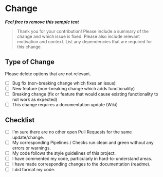 # Change

***Feel free to remove this sample text***
>Thank you for your contribution! Please include a summary of the change and which issue is fixed. Please also include relevant motivation and context. List any dependencies that are required for this change.

## Type of Change

Please delete options that are not relevant.

- [ ] Bug fix (non-breaking change which fixes an issue)
- [ ] New feature (non-breaking change which adds functionality)
- [ ] Breaking change (fix or feature that would cause existing functionality to not work as expected)
- [ ] This change requires a documentation update (Wiki)

## Checklist

- [ ] I'm sure there are no other open Pull Requests for the same update/change.
- [ ] My corresponding Pipelines / Checks run clean and green without any errors or warnings.
- [ ] My code follows the style guidelines of this project.
- [ ] I have commented my code, particularly in hard-to-understand areas.
- [ ] I have made corresponding changes to the documentation (readme).
- [ ] I did format my code.
